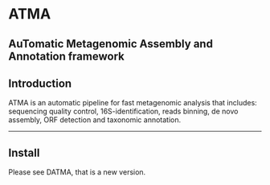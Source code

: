 # ATMA
AuTomatic Metagenomic Assembly and Annotation framework
---------------------------------------------------------------
Introduction
---------------------------------------------------------------
ATMA is an automatic pipeline for fast metagenomic analysis that includes: sequencing quality control, 16S-identification, reads binning, de novo assembly, ORF detection and taxonomic annotation.

---------------------------------------------------------------
Install
---------------------------------------------------------------
Please see DATMA, that is a new version.
